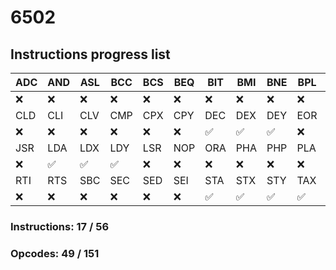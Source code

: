 # 6502

## Instructions progress list
| ADC | AND | ASL | BCC | BCS | BEQ | BIT | BMI | BNE | BPL | BRK | BVC | BVS | CLC |
|-----|-----|-----|-----|-----|-----|-----|-----|-----|-----|-----|-----|-----|-----|
| ❌   | ❌   | ❌   | ❌   | ❌   | ❌   | ❌   | ❌   | ❌   | ❌   | ❌   | ❌   | ❌   | ❌   |
| CLD | CLI | CLV | CMP | CPX | CPY | DEC | DEX | DEY | EOR | INC | INX | INY | JMP |
| ❌   | ❌   | ❌   | ❌   | ❌   | ❌   | ✅   | ✅   | ✅   | ❌   | ✅   | ✅   | ✅   | ✅   |
| JSR | LDA | LDX | LDY | LSR | NOP | ORA | PHA | PHP | PLA | PLP | ROL | ROR | TYA |
| ❌   | ✅   | ✅   | ✅   | ❌   | ❌   | ❌   | ❌   | ❌   | ❌   | ❌   | ❌   | ❌   | ✅   |
| RTI | RTS | SBC | SEC | SED | SEI | STA | STX | STY | TAX | TAY | TSX | TXA | TXS |
| ❌   | ❌   | ❌   | ❌   | ❌   | ❌   | ✅   | ✅   | ✅   | ✅   | ✅   | ❌   | ✅   | ❌   |

### Instructions:  17 / 56
### Opcodes:       49 / 151
